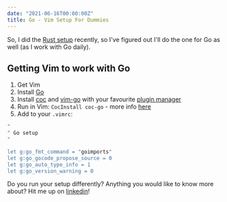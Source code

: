 ```yaml
---
date: "2021-06-16T00:00:00Z"
title: Go - Vim Setup For Dummies
---
```


So, I did the [Rust setup](https://akondas.com/blog/Rust-Vim-Setup-For-Dummies) recently, so I've figured out I'll do the one for Go as well (as I work with Go daily).

## Getting Vim to work with Go

1. Get Vim
2. Install [Go](https://golang.org/dl/)
3. Install [coc](https://github.com/neoclide/coc.nvim) and [vim-go](https://github.com/fatih/vim-go)  with your favourite [plugin manager](https://github.com/junegunn/vim-plug)
4. Run in Vim: `CocInstall coc-go` - more info [here](https://github.com/josa42/coc-go)
5. Add to your `.vimrc`:

```bash
"
" Go setup
"

let g:go_fmt_command = "goimports"
let g:go_gocode_propose_source = 0
let g:go_auto_type_info = 1
let g:go_version_warning = 0
```

Do you run your setup differently? Anything you would like to know more about? Hit me up on [linkedin](https://www.linkedin.com/in/arturkondas/)!
